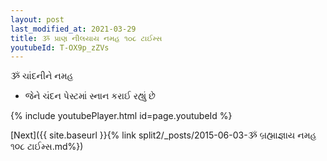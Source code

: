 ```yaml
---
layout: post
last_modified_at: 2021-03-29
title: ૐ પ્રાણ નીલયાય નમહ ૧૦૮ ટાઈમ્સ
youtubeId: T-OX9p_zZVs
---
```

 
 
 ૐ ચાંદનીને નમહ  
 
 -  જેને ચંદન પેસ્ટમાં સ્નાન કરાઈ રહ્યું છે 
 
  
 
  
 
 
 
 
 
 


{% include youtubePlayer.html id=page.youtubeId %}
 
[Next]({{ site.baseurl }}{% link  split2/_posts/2015-06-03-ૐ બ્રહ્માજ્ઞાય નમહ ૧૦૮ ટાઈમ્સ.md%})
 
